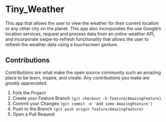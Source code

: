 # Tiny_Weather
This app that allows the user to view the weather for their current location or any other city on the planet.
This app also incorporates the use Google’s location services, request and process data from an online weather API,
and incorporate swipe-to-refresh functionality that allows the user to refresh the weather data using a
touchscreen gesture.
## Contributions
Contributions are what make the open source community such an amazing place to be learn, inspire, and create. Any contributions you make are *_greatly appreciated._*
 1. Fork the Project
 2. Create your Feature Branch ```(git checkout -b feature/AmazingFeature)```
 3. Commit your Changes ```(git commit -m 'Add some AmazingFeature')```
 4. Push to the Branch ```(git push origin feature/AmazingFeature)```
 5. Open a Pull Request 

